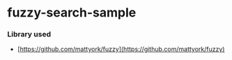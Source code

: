 fuzzy-search-sample
===================
### Library used
- [https://github.com/mattyork/fuzzy](https://github.com/mattyork/fuzzy)
